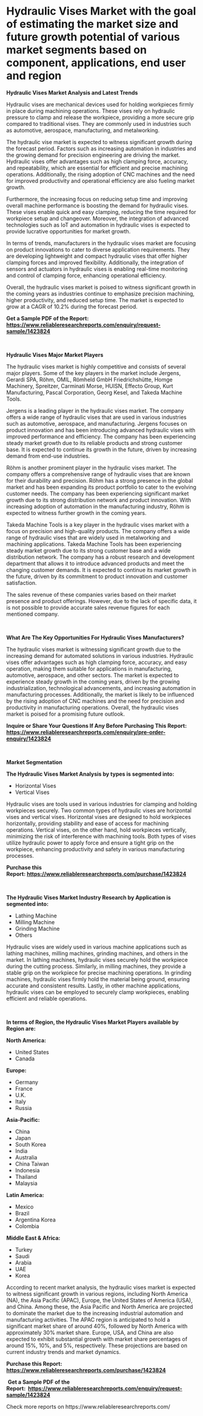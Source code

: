<p><h1>Hydraulic Vises Market with the goal of estimating the market size and future growth potential of various market segments based on component, applications, end user and region</h1></p><p><strong>Hydraulic Vises Market Analysis and Latest Trends</strong></p>
<p><p>Hydraulic vises are mechanical devices used for holding workpieces firmly in place during machining operations. These vises rely on hydraulic pressure to clamp and release the workpiece, providing a more secure grip compared to traditional vises. They are commonly used in industries such as automotive, aerospace, manufacturing, and metalworking.</p><p>The hydraulic vise market is expected to witness significant growth during the forecast period. Factors such as increasing automation in industries and the growing demand for precision engineering are driving the market. Hydraulic vises offer advantages such as high clamping force, accuracy, and repeatability, which are essential for efficient and precise machining operations. Additionally, the rising adoption of CNC machines and the need for improved productivity and operational efficiency are also fueling market growth.</p><p>Furthermore, the increasing focus on reducing setup time and improving overall machine performance is boosting the demand for hydraulic vises. These vises enable quick and easy clamping, reducing the time required for workpiece setup and changeover. Moreover, the integration of advanced technologies such as IoT and automation in hydraulic vises is expected to provide lucrative opportunities for market growth.</p><p>In terms of trends, manufacturers in the hydraulic vises market are focusing on product innovations to cater to diverse application requirements. They are developing lightweight and compact hydraulic vises that offer higher clamping forces and improved flexibility. Additionally, the integration of sensors and actuators in hydraulic vises is enabling real-time monitoring and control of clamping force, enhancing operational efficiency.</p><p>Overall, the hydraulic vises market is poised to witness significant growth in the coming years as industries continue to emphasize precision machining, higher productivity, and reduced setup time. The market is expected to grow at a CAGR of 10.2% during the forecast period.</p></p>
<p><strong>Get a Sample PDF of the Report:&nbsp; <a href="https://www.reliableresearchreports.com/enquiry/request-sample/1423824">https://www.reliableresearchreports.com/enquiry/request-sample/1423824</a></strong></p>
<p>&nbsp;</p>
<p><strong>Hydraulic Vises Major Market Players</strong></p>
<p><p>The hydraulic vises market is highly competitive and consists of several major players. Some of the key players in the market include Jergens, Gerardi SPA, Röhm, OMIL, Römheld GmbH Friedrichshütte, Homge Machinery, Spreitzer, Carminati Morse, HUISN, Effecto Group, Kurt Manufacturing, Pascal Corporation, Georg Kesel, and Takeda Machine Tools.</p><p>Jergens is a leading player in the hydraulic vises market. The company offers a wide range of hydraulic vises that are used in various industries such as automotive, aerospace, and manufacturing. Jergens focuses on product innovation and has been introducing advanced hydraulic vises with improved performance and efficiency. The company has been experiencing steady market growth due to its reliable products and strong customer base. It is expected to continue its growth in the future, driven by increasing demand from end-use industries.</p><p>Röhm is another prominent player in the hydraulic vises market. The company offers a comprehensive range of hydraulic vises that are known for their durability and precision. Röhm has a strong presence in the global market and has been expanding its product portfolio to cater to the evolving customer needs. The company has been experiencing significant market growth due to its strong distribution network and product innovation. With increasing adoption of automation in the manufacturing industry, Röhm is expected to witness further growth in the coming years.</p><p>Takeda Machine Tools is a key player in the hydraulic vises market with a focus on precision and high-quality products. The company offers a wide range of hydraulic vises that are widely used in metalworking and machining applications. Takeda Machine Tools has been experiencing steady market growth due to its strong customer base and a wide distribution network. The company has a robust research and development department that allows it to introduce advanced products and meet the changing customer demands. It is expected to continue its market growth in the future, driven by its commitment to product innovation and customer satisfaction.</p><p>The sales revenue of these companies varies based on their market presence and product offerings. However, due to the lack of specific data, it is not possible to provide accurate sales revenue figures for each mentioned company.</p></p>
<p>&nbsp;</p>
<p><strong>What Are The Key Opportunities For Hydraulic Vises Manufacturers?</strong></p>
<p><p>The hydraulic vises market is witnessing significant growth due to the increasing demand for automated solutions in various industries. Hydraulic vises offer advantages such as high clamping force, accuracy, and easy operation, making them suitable for applications in manufacturing, automotive, aerospace, and other sectors. The market is expected to experience steady growth in the coming years, driven by the growing industrialization, technological advancements, and increasing automation in manufacturing processes. Additionally, the market is likely to be influenced by the rising adoption of CNC machines and the need for precision and productivity in manufacturing operations. Overall, the hydraulic vises market is poised for a promising future outlook.</p></p>
<p><strong>Inquire or Share Your Questions If Any Before Purchasing This Report: <a href="https://www.reliableresearchreports.com/enquiry/pre-order-enquiry/1423824">https://www.reliableresearchreports.com/enquiry/pre-order-enquiry/1423824</a></strong></p>
<p>&nbsp;</p>
<p><strong>Market Segmentation</strong></p>
<p><strong>The Hydraulic Vises Market Analysis by types is segmented into:</strong></p>
<p><ul><li>Horizontal Vises</li><li>Vertical Vises</li></ul></p>
<p><p>Hydraulic vises are tools used in various industries for clamping and holding workpieces securely. Two common types of hydraulic vises are horizontal vises and vertical vises. Horizontal vises are designed to hold workpieces horizontally, providing stability and ease of access for machining operations. Vertical vises, on the other hand, hold workpieces vertically, minimizing the risk of interference with machining tools. Both types of vises utilize hydraulic power to apply force and ensure a tight grip on the workpiece, enhancing productivity and safety in various manufacturing processes.</p></p>
<p><strong>Purchase this Report:&nbsp;<a href="https://www.reliableresearchreports.com/purchase/1423824">https://www.reliableresearchreports.com/purchase/1423824</a></strong></p>
<p>&nbsp;</p>
<p><strong>The Hydraulic Vises Market Industry Research by Application is segmented into:</strong></p>
<p><ul><li>Lathing Machine</li><li>Milling Machine</li><li>Grinding Machine</li><li>Others</li></ul></p>
<p><p>Hydraulic vises are widely used in various machine applications such as lathing machines, milling machines, grinding machines, and others in the market. In lathing machines, hydraulic vises securely hold the workpiece during the cutting process. Similarly, in milling machines, they provide a stable grip on the workpiece for precise machining operations. In grinding machines, hydraulic vises firmly hold the material being ground, ensuring accurate and consistent results. Lastly, in other machine applications, hydraulic vises can be employed to securely clamp workpieces, enabling efficient and reliable operations.</p></p>
<p>&nbsp;</p>
<p><strong>In terms of Region, the Hydraulic Vises Market Players available by Region are:</strong></p>
<p>
    <p> <strong> North America: </strong>
        <ul>
            <li>United States</li>
            <li>Canada</li>
        </ul>
        </p> 
    <p> <strong> Europe: </strong>
        <ul>
            <li>Germany</li>
            <li>France</li>
            <li>U.K.</li>
            <li>Italy</li>
            <li>Russia</li>
        </ul>
        </p> 
    <p> <strong> Asia-Pacific: </strong>
        <ul>
            <li>China</li>
            <li>Japan</li>
            <li>South Korea</li>
            <li>India</li>
            <li>Australia</li>
            <li>China Taiwan</li>
            <li>Indonesia</li>
            <li>Thailand</li>
            <li>Malaysia</li>
        </ul>
        </p> 
    <p> <strong> Latin America: </strong>
        <ul>
            <li>Mexico</li>
            <li>Brazil</li>
            <li>Argentina Korea</li>
            <li>Colombia</li>
        </ul>
        </p> 
    <p> <strong> Middle East & Africa: </strong>
        <ul>
            <li>Turkey</li>
            <li>Saudi</li>
            <li>Arabia</li>
            <li>UAE</li>
            <li>Korea</li>
        </ul>
    </p>
    </p>
<p><p>According to recent market analysis, the hydraulic vises market is expected to witness significant growth in various regions, including North America (NA), the Asia Pacific (APAC), Europe, the United States of America (USA), and China. Among these, the Asia Pacific and North America are projected to dominate the market due to the increasing industrial automation and manufacturing activities. The APAC region is anticipated to hold a significant market share of around 40%, followed by North America with approximately 30% market share. Europe, USA, and China are also expected to exhibit substantial growth with market share percentages of around 15%, 10%, and 5%, respectively. These projections are based on current industry trends and market dynamics.</p></p>
<p><strong>Purchase this Report: <a href="https://www.reliableresearchreports.com/purchase/1423824">https://www.reliableresearchreports.com/purchase/1423824</a></strong></p>
<p>&nbsp;<strong>Get a Sample PDF of the Report:&nbsp;&nbsp;<a href="https://www.reliableresearchreports.com/enquiry/request-sample/1423824">https://www.reliableresearchreports.com/enquiry/request-sample/1423824</a></strong></p>
<p><strong></strong></p>
<p>Check more reports on https://www.reliableresearchreports.com/</p>